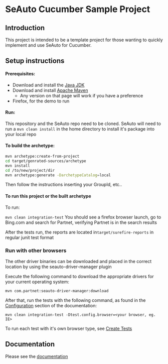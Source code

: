 SeAuto Cucumber Sample Project
======

Introduction
------
This project is intended to be a template project for those wanting to quickly
implement and use SeAuto for Cucumber.

## Setup instructions


#### Prerequisites: 
* Download and install the [Java JDK](http://www.oracle.com/technetwork/java/javase/downloads/) 
* Download and install [Apache Maven](http://maven.apache.org/download.cgi) 
  * Any version on that page will work if you have a preference
* Firefox, for the demo to run

#### Run:

This repository and the SeAuto repo need to be cloned.
SeAuto will need to run a `mvn clean install` in the home directory to install it's package into your local repo

#### To build the archetype:
````bash
mvn archetype:create-from-project
cd target/genrated-sources/archetype
mvn install
cd /to/new/project/dir
mvn archetype:generate -DarchetypeCatalog=local
````
Then follow the instructions inserting your GroupId, etc..

#### To run this project or the built archetype
To run:

`mvn clean integration-test`
You should see a firefox browser launch, go to Bing.com and search for Partnet, verifying Partnet is in the search results

After the tests run, the reports are located in`target/surefire-reports` in regular junit test format

### Run with other browsers
The other driver binaries can be downloaded and placed in the correct location by using the seauto-driver-manager plugin

Execute the following command to download the appropriate drivers for your current operating system:

```
mvn com.partnet:seauto-driver-manager:download
```

After that, run the tests with the following command, as found in the [Configuration](http://mercury.part.net/WebContent/#/configuration) section of the documentation:

```
mvn clean integration-test -Dtest.config.browser=<your browser, eg. IE>
```

To run each test with it's own browser type, see [Create Tests](http://mercury.part.net/WebContent/#/createTests)

## Documentation
Please see the [documentation](http://mercury.part.net/WebContent/#/getStarted)